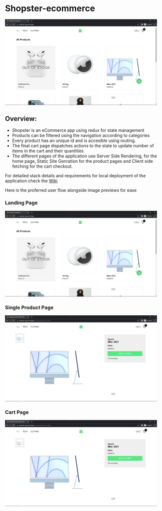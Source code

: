 # Shopster-ecommerce

![Shopster App](/public/readme-img/shopster1.png)

## Overview:

- Shopster is an eCommerce app using redux for state management
- Products can be filtered using the navigation according to categories
- Every product has an unique id and is accesible using routing.
- The final cart page dispatches actions to the state to update number of items in the cart and their quantities
- The different pages of the application use Server Side Rendering, for the home page, Static Site Genration for the product pages and Client side fetching for the cart checkout.

For detailed stack details and requirements for local deployment of the application check the [Wiki](https://github.com/GabrielAbubakar/shopster-app/wiki)

Here is the proferred user flow alongside image previews for ease

### Landing Page
![home image](/public/readme-img/shopster1.png)

### Single Product Page
![home image](/public/readme-img/shopster2.png)

### Cart Page
![home image](/public/readme-img/shopster2.png)

